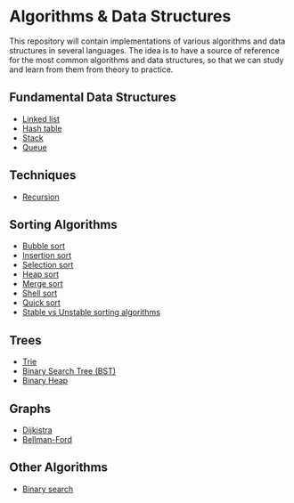 # Algorithms & Data Structures

This repository will contain implementations of various algorithms and data structures in several languages.
The idea is to have a source of reference for the most common algorithms and data structures, so that we can study and learn from them from theory to practice.


## Fundamental Data Structures

- [Linked list](https://github.com/NelsonBN/algorithms-data-structures-linked-list)
- [Hash table](https://github.com/NelsonBN/algorithms-data-structures-hashtable)
- [Stack](https://github.com/NelsonBN/algorithms-data-structures-stack)
- [Queue](https://github.com/NelsonBN/algorithms-data-structures-queue)



## Techniques
- [Recursion](https://github.com/NelsonBN/algorithms-data-structures-recursion)



## Sorting Algorithms

- [Bubble sort](https://github.com/NelsonBN/algorithms-data-structures-bubble-sort)
- [Insertion sort](https://github.com/NelsonBN/algorithms-data-structures-insertion-sort)
- [Selection sort](https://github.com/NelsonBN/algorithms-data-structures-selection-sort)
- [Heap sort](https://github.com/NelsonBN/algorithms-data-structures-heap-sort)
- [Merge sort](https://github.com/NelsonBN/algorithms-data-structures-merge-sort)
- [Shell sort](https://github.com/NelsonBN/algorithms-data-structures-shell-sort)
- [Quick sort](https://github.com/NelsonBN/algorithms-data-structures-quick-sort)
- [Stable vs Unstable sorting algorithms](https://github.com/NelsonBN/algorithms-data-structures-stable-vs-unstable-sort-algos)



## Trees

- [Trie](https://github.com/NelsonBN/algorithms-data-structures-trie)
- [Binary Search Tree (BST)](https://github.com/NelsonBN/algorithms-data-structures-binary-search-tree)
- [Binary Heap](https://github.com/NelsonBN/algorithms-data-structures-binary-heap)



## Graphs
- [Dijkistra](https://github.com/NelsonBN/algorithms-data-structures-dijkistra)
- [Bellman-Ford](https://github.com/NelsonBN/algorithms-data-structures-bellman-ford)



## Other Algorithms

- [Binary search](https://github.com/NelsonBN/algorithms-data-structures-binary-search)
